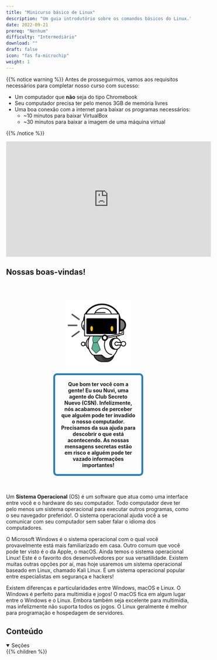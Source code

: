 ```yaml
---
title: "Minicurso básico de Linux"
description: "Um guia introdutório sobre os comandos básicos do Linux."
date: 2022-09-21
prereq: "Nenhum"
difficulty: "Intermediário"
download: ""
draft: false
icon: "fas fa-microchip"
weight: 1
---
```


{{% notice warning %}}
Antes de prosseguirmos, vamos aos requisitos necessários para completar nosso curso com sucesso:

- Um computador que **não** seja do tipo Chromebook
- Seu computador precisa ter pelo menos 3GB de memória livres
- Uma boa conexão com a internet para baixar os programas necessários:
  - ~10 minutos para baixar VirtualBox
  - ~30 minutos para baixar a imagem de uma máquina virtual

{{% /notice %}}

<iframe style="display: block; margin: auto;" width="560" height="315" src="https://www.youtube.com/embed/zfdlPZYlgtk" alt="A YouTube video that introduces the Linux Workshop" frameborder="0" allow="accelerometer; autoplay; clipboard-write; encrypted-media; gyroscope; picture-in-picture" allowfullscreen></iframe>

## Nossas boas-vindas!

<div style="margin: 1rem;padding: 2rem 2rem;text-align: center;">
    <div style="display: inline-block;padding: 1rem 1rem;vertical-align: middle;">
        <img src="images/nuvi.PNG?" alt="Uma foto de Nuvi" width="180" height="180" />
    </div>
    <div style="display: inline-block;padding: 1rem 1rem;vertical-align: middle;width:50%;border:5px solid #2980b9;border-radius:10px;font-weight: bold;">
        Que bom ter você com a gente! Eu sou Nuvi, uma agente do Club Secreto Nuevo (CSN). Infelizmente, nós acabamos de perceber que alguém pode ter invadido o nosso computador. Precisamos da sua ajuda para descobrir o que está acontecendo. As nossas mensagens secretas estão em risco e alguém pode ter vazado informações importantes!
    </div>
</div>

Um **Sistema Operacional** (OS) é um software que atua como uma interface entre você e o hardware do seu computador. Todo computador deve ter pelo menos um sistema operacional para executar outros programas, como o seu navegador preferido!. O sistema operacional ajuda você a se comunicar com seu computador sem saber falar o idioma dos computadores.

O Microsoft Windows é o sistema operacional com o qual você provavelmente está mais familiarizado em casa. Outro comum que você pode ter visto é o da Apple, o macOS. Ainda temos o sistema operacional Linux! Este é o favorito dos desenvolvedores por sua versatilidade. Existem muitas outras opções por aí, mas hoje usaremos um sistema operacional baseado em Linux, chamado Kali Linux. É um sistema operacional popular entre especialistas em segurança e hackers!

Existem diferenças e particularidades entre Windows, macOS e Linux. O Windows é perfeito para multimídia e jogos! O macOS fica em algum lugar entre o Windows e o Linux. Embora também seja excelente para multimídia, mas infelizmente não suporta todos os jogos. O Linux geralmente é melhor para programação e hospedagem de servidores.

## Conteúdo

<details open>
<summary>Seções</summary>
{{% children %}}
</details>
